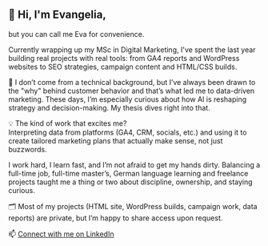 ## 👋 Hi, I'm Evangelia, 

but you can call me Eva for convenience.

Currently wrapping up my MSc in Digital Marketing, I've spent the last year building real projects with real tools: from GA4 reports and WordPress websites to SEO strategies, campaign content and HTML/CSS builds.

📌 I don’t come from a technical background, but I’ve always been drawn to the "why" behind customer behavior and that’s what led me to data-driven marketing. These days, I’m especially curious about how AI is reshaping strategy and decision-making. My thesis dives right into that.

💡 The kind of work that excites me?  
Interpreting data from platforms (GA4, CRM, socials, etc.) and using it to create tailored marketing plans that actually make sense, not just buzzwords. 

I work hard, I learn fast, and I’m not afraid to get my hands dirty. Balancing a full-time job, full-time master’s, German language learning and freelance projects taught me a thing or two about discipline, ownership, and staying curious.

🗂️ Most of my projects (HTML site, WordPress builds, campaign work, data reports) are private, but I’m happy to share access upon request.  

📫 [Connect with me on LinkedIn](https://www.linkedin.com/in/evangelia-kesidou/)
